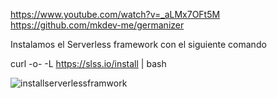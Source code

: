 https://www.youtube.com/watch?v=_aLMx7OFt5M
https://github.com/mkdev-me/germanizer

Instalamos el Serverless framework con el siguiente comando

curl -o- -L https://slss.io/install | bash

![installserverlessframwork](https://github.com/mariasanzs/makeupIV/blob/master/docs/img/installserverlessframework.png)
